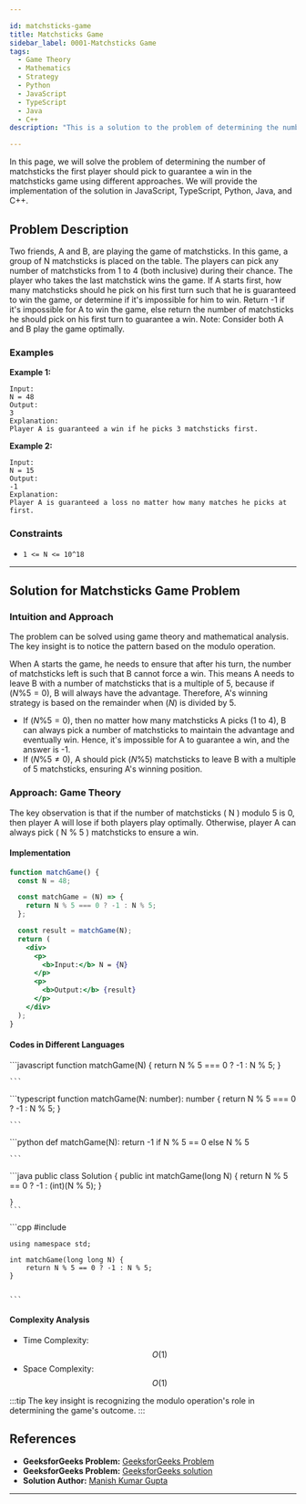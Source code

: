 ```yaml
---

id: matchsticks-game
title: Matchsticks Game
sidebar_label: 0001-Matchsticks Game
tags:
  - Game Theory
  - Mathematics
  - Strategy
  - Python
  - JavaScript
  - TypeScript
  - Java
  - C++
description: "This is a solution to the problem of determining the number of matchsticks the first player should pick to guarantee a win in the matchsticks game."

---
```


In this page, we will solve the problem of determining the number of matchsticks the first player should pick to guarantee a win in the matchsticks game using different approaches. We will provide the implementation of the solution in JavaScript, TypeScript, Python, Java, and C++.

## Problem Description

Two friends, A and B, are playing the game of matchsticks. In this game, a group of N matchsticks is placed on the table. The players can pick any number of matchsticks from 1 to 4 (both inclusive) during their chance. The player who takes the last matchstick wins the game. If A starts first, how many matchsticks should he pick on his first turn such that he is guaranteed to win the game, or determine if it's impossible for him to win. Return -1 if it's impossible for A to win the game, else return the number of matchsticks he should pick on his first turn to guarantee a win. Note: Consider both A and B play the game optimally.

### Examples

**Example 1:**

```plaintext
Input:
N = 48
Output:
3
Explanation:
Player A is guaranteed a win if he picks 3 matchsticks first.
```

**Example 2:**

```plaintext
Input:
N = 15
Output:
-1
Explanation:
Player A is guaranteed a loss no matter how many matches he picks at first.
```

### Constraints

- `1 <= N <= 10^18`

---

## Solution for Matchsticks Game Problem

### Intuition and Approach

The problem can be solved using game theory and mathematical analysis. The key insight is to notice the pattern based on the modulo operation.

When A starts the game, he needs to ensure that after his turn, the number of matchsticks left is such that B cannot force a win. This means A needs to leave B with a number of matchsticks that is a multiple of 5, because if $( N \% 5 = 0 )$, B will always have the advantage. Therefore, A's winning strategy is based on the remainder when $( N )$ is divided by 5.

- If $( N \% 5 = 0 )$, then no matter how many matchsticks A picks (1 to 4), B can always pick a number of matchsticks to maintain the advantage and eventually win. Hence, it's impossible for A to guarantee a win, and the answer is -1.
- If $( N \% 5 \neq 0 )$, A should pick $( N \% 5 )$ matchsticks to leave B with a multiple of 5 matchsticks, ensuring A's winning position.


<Tabs>
 <tabItem value="Game Theory" label="Game Theory">

### Approach: Game Theory

The key observation is that if the number of matchsticks \( N \) modulo 5 is 0, then player A will lose if both players play optimally. Otherwise, player A can always pick \( N \% 5 \) matchsticks to ensure a win.

#### Implementation

```jsx live
function matchGame() {
  const N = 48;

  const matchGame = (N) => {
    return N % 5 === 0 ? -1 : N % 5;
  };

  const result = matchGame(N);
  return (
    <div>
      <p>
        <b>Input:</b> N = {N}
      </p>
      <p>
        <b>Output:</b> {result}
      </p>
    </div>
  );
}
```

#### Codes in Different Languages

<Tabs>
  <TabItem value="JavaScript" label="JavaScript" default>
  <SolutionAuthor name="@manishh12"/>
   ```javascript
    function matchGame(N) {
      return N % 5 === 0 ? -1 : N % 5;
    }

  
    ```

  </TabItem>
  <TabItem value="TypeScript" label="TypeScript">
  <SolutionAuthor name="@manishh12"/>
   ```typescript
    function matchGame(N: number): number {
      return N % 5 === 0 ? -1 : N % 5;
    }

    
    ```

  </TabItem>
  <TabItem value="Python" label="Python">
  <SolutionAuthor name="@manishh12"/>
   ```python
    def matchGame(N):
        return -1 if N % 5 == 0 else N % 5

    ```

  </TabItem>
  <TabItem value="Java" label="Java">
  <SolutionAuthor name="@manishh12"/>
   ```java
    public class Solution {
        public int matchGame(long N) {
            return N % 5 == 0 ? -1 : (int)(N % 5);
        }

       
    }
    ```

  </TabItem>
  <TabItem value="C++" label="C++">
  <SolutionAuthor name="@manishh12"/>
   ```cpp
    #include <iostream>

    using namespace std;

    int matchGame(long long N) {
        return N % 5 == 0 ? -1 : N % 5;
    }

    
    ```

  </TabItem>
</Tabs>

#### Complexity Analysis

- Time Complexity: $$O(1)$$
- Space Complexity: $$O(1)$$

</tabItem>
</Tabs>

:::tip
The key insight is recognizing the modulo operation's role in determining the game's outcome.
:::

## References

- **GeeksforGeeks Problem:** [GeeksforGeeks Problem](https://www.geeksforgeeks.org/problems/-matchsticks-game4906/0)
- **GeeksforGeeks Problem:** [GeeksforGeeks solution](https://www.geeksforgeeks.org/problems/-matchsticks-game4906/0)
- **Solution Author:** [Manish Kumar Gupta](https://www.geeksforgeeks.org/user/manishd5hla)

---

